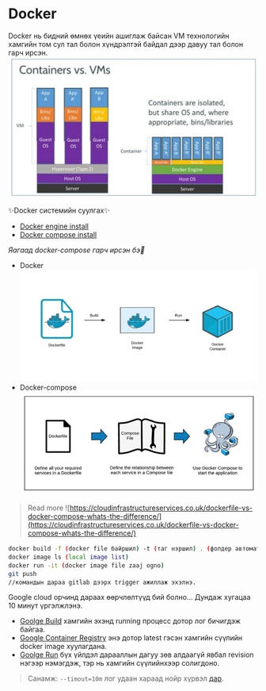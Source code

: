 # Docker


Docker нь бидний өмнөх үеийн ашиглаж байсан VM технологийн хамгийн том сул тал болон хүндрэлтэй байдал дээр давуу тал болон гарч ирсэн.
![Different VM](https://github.com/gereltod/docker/blob/611b675889fb5d6c011dd29c4895a1b5f7b779ea/content/docker-vm-container.webp)

✨Docker системийн суулгах✨
- [Docker engine install ](https://docs.docker.com/desktop/install/mac-install/)
- [Docker compose install](https://docs.docker.com/compose/install/)


 _Яагаад docker-compose гарч ирсэн бэ🤔_
- Docker 
![Docker](https://github.com/gereltod/docker/blob/9eed0d7b290cd39d3b38a6de3e843bf067828ee1/content/docker.png)
- Docker-compose
![Docker compose](https://github.com/gereltod/docker/blob/9eed0d7b290cd39d3b38a6de3e843bf067828ee1/content/docker-compose.png)

> Read more ![https://cloudinfrastructureservices.co.uk/dockerfile-vs-docker-compose-whats-the-difference/](https://cloudinfrastructureservices.co.uk/dockerfile-vs-docker-compose-whats-the-difference/)


```sh
docker build -f (docker file байршил) -t (таг нэршил) . (фолдер автоматаар Dockerfile авна)  
docker image ls (local image list)
docker run -it (docker image file zaaj ogno) 
git push 
//командын дараа gitlab дээрх trigger ажиллаж эхэлнэ.
```

Google cloud орчинд дараах өөрчлөлтүүд бий болно... 
Дундаж хугацаа 10 минут үргэлжлэнэ.

- [Goolge Build](https://console.cloud.google.com/cloud-build/builds?project=reeward-production) хамгийн эхэнд running процесс дотор лог бичигдэж байгаа.
- [Google Container Registry](https://console.cloud.google.com/gcr/images/reeward-production?project=reeward-production) энэ дотор latest гэсэн хамгийн сүүлийн docker image хуулагдана.
- [Goolge Run](https://console.cloud.google.com/run/detail/asia-southeast1/reeward-customer/revisions?project=reeward-production) бүх үйлдэл дарааллын дагуу зөв алдаагүй явбал revision нэгээр нэмэгдэж, тэр нь хамгийн сүүлийнхээр солигдоно.


> Санамж: `--timout=10m` лог удаан хараад нойр хүрвэл [дар](https://www.youtube.com/watch?v=G1IbRujko-A).


